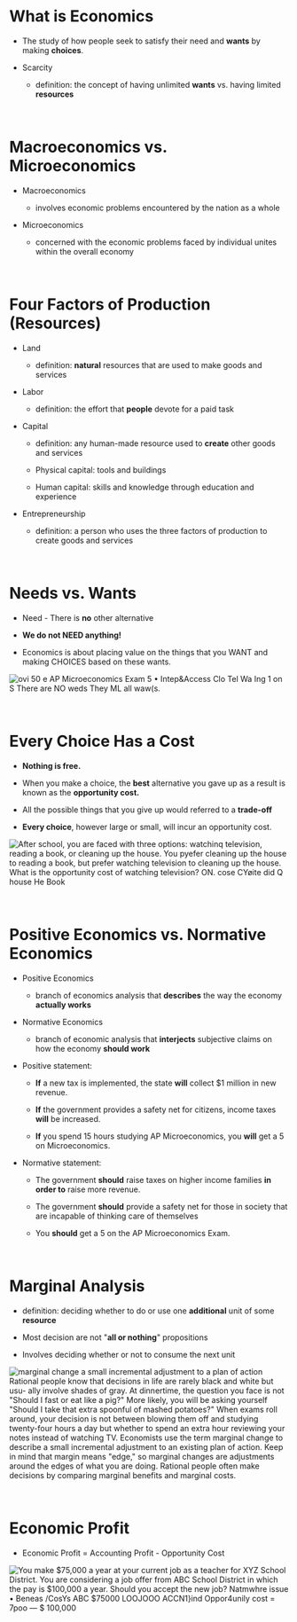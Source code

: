 # What is Economics

  -  The study of how people seek to satisfy their need and **wants**
     by making **choices**.

  -  Scarcity
    
      -  definition: the concept of having unlimited **wants** vs.
         having limited **resources**

 

# Macroeconomics vs. Microeconomics

  -  Macroeconomics
    
      -  involves economic problems encountered by the nation as a
         whole

  -  Microeconomics
    
      -  concerned with the economic problems faced by individual
         unites within the overall economy

 

# Four Factors of Production (Resources)

  -  Land
    
      -  definition: **natural** resources that are used to make goods
         and services

  -  Labor
    
      -  definition: the effort that **people** devote for a paid task

  -  Capital
    
      -  definition: any human-made resource used to **create** other
         goods and services
    
      -  Physical capital: tools and buildings
    
      -  Human capital: skills and knowledge through education and
         experience

  -  Entrepreneurship
    
      -  definition: a person who uses the three factors of production
         to create goods and services

 

# Needs vs. Wants

  -  Need - There is **no** other alternative

  -  **We do not NEED anything\!**

  -  Economics is about placing value on the things that you WANT and
     making CHOICES based on these wants.

  ![ovi 50 e AP Microeconomics Exam 5 • Intep\&Access Clo Tel Wa Ing 1
  on S There are NO weds They ML all waw(s. ](./media-ch1/image1.png)

 

# Every Choice Has a Cost

  -  **Nothing is free.**

  -  When you make a choice, the **best** alternative you gave up as a
     result is known as the **opportunity cost.**

  -  All the possible things that you give up would referred to a
     **trade-off**

  -  **Every choice**, however large or small, will incur an
     opportunity cost.

  ![After school, you are faced with three options: watchinq television,
  reading a book, or cleaning up the house. You pyefer cleaning up the
  house to reading a book, but prefer watching television to cleaning up
  the house. What is the opportunity cost of watching television? ON.
  cose CYøite did Q house He Book ](./media-ch1/image2.png)
  
   

# Positive Economics vs. Normative Economics

  -  Positive Economics
    
      -  branch of economics analysis that **describes** the way the
         economy **actually works**

  -  Normative Economics
    
      -  branch of economic analysis that **interjects** subjective
         claims on how the economy **should work**

  -  Positive statement:
    
      -  **If** a new tax is implemented, the state **will** collect $1
         million in new revenue.
    
      -  **If** the government provides a safety net for citizens,
         income taxes **will** be increased.
    
      -  **If** you spend 15 hours studying AP Microeconomics, you
         **will** get a 5 on Microeconomics.

  -  Normative statement:
    
      -  The government **should** raise taxes on higher income
         families **in order to** raise more revenue.
    
      -  The government **should** provide a safety net for those in
         society that are incapable of thinking care of themselves
    
      -  You **should** get a 5 on the AP Microeconomics Exam.

 

# Marginal Analysis

  -  definition: deciding whether to do or use one **additional** unit
     of some **resource**

  -  Most decision are not "**all or nothing**" propositions

  -  Involves deciding whether or not to consume the next unit

  ![marginal change a small incremental adjustment to a plan of action
  Rational people know that decisions in life are rarely black and white
  but usu- ally involve shades of gray. At dinnertime, the question you
  face is not "Should I fast or eat like a pig?" More likely, you will
  be asking yourself "Should I take that extra spoonful of mashed
  potatoes?" When exams roll around, your decision is not between
  blowing them off and studying twenty-four hours a day but whether to
  spend an extra hour reviewing your notes instead of watching TV.
  Economists use the term marginal change to describe a small
  incremental adjustment to an existing plan of action. Keep in mind
  that margin means "edge," so marginal changes are adjustments around
  the edges of what you are doing. Rational people often make decisions
  by comparing marginal benefits and marginal costs.
  ](./media-ch1/image3.png)

 

# Economic Profit

  -  Economic Profit = Accounting Profit - Opportunity Cost

  ![You make $75,000 a year at your current job as a teacher for XYZ
  School District. You are considering a job offer from ABC School
  District in which the pay is $100,000 a year. Should you accept the
  new job? Natmwhre issue • Beneas /CosYs ABC $75000 LOOJOOO ACCN1}ind
  Oppor4unily cost = $7$poo — $ 100,000 ](./media-ch1/image4.png)
